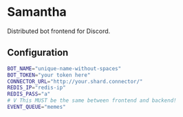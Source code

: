 # Samantha

Distributed bot frontend for Discord.

## Configuration

```Bash
BOT_NAME="unique-name-without-spaces"
BOT_TOKEN="your token here"
CONNECTOR_URL="http://your.shard.connector/"
REDIS_IP="redis-ip"
REDIS_PASS="a"
# V This MUST be the same between frontend and backend!
EVENT_QUEUE="memes"
```